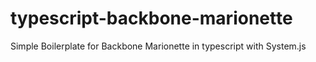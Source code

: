 # typescript-backbone-marionette
Simple Boilerplate for Backbone Marionette in typescript with System.js
